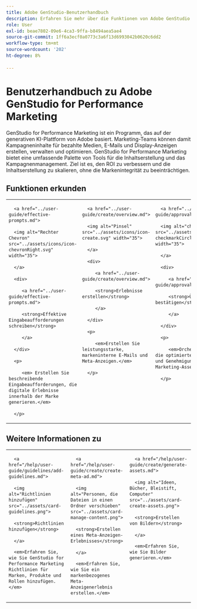 ```yaml
---
title: Adobe GenStudio-Benutzerhandbuch
description: Erfahren Sie mehr über die Funktionen von Adobe GenStudio for Performance Marketing. Erfahren Sie, wie Sie markeninterne Assets erstellen, Varianten generieren und Erlebnisse optimieren können.
role: User
exl-id: beae7802-09e6-4ca3-9ffa-b8494aea5ae4
source-git-commit: 1ff6a3ecf0a0773c3a6f13d6993042b0620c6dd2
workflow-type: tm+mt
source-wordcount: '202'
ht-degree: 8%

---
```


# Benutzerhandbuch zu Adobe GenStudio for Performance Marketing

GenStudio for Performance Marketing ist ein Programm, das auf der generativen KI-Plattform von Adobe basiert. Marketing-Teams können damit Kampagneninhalte für bezahlte Medien, E-Mails und Display-Anzeigen erstellen, verwalten und optimieren. GenStudio for Performance Marketing bietet eine umfassende Palette von Tools für die Inhaltserstellung und das Kampagnenmanagement. Ziel ist es, den ROI zu verbessern und die Inhaltserstellung zu skalieren, ohne die Markenintegrität zu beeinträchtigen.

## Funktionen erkunden

<table style="table-layout:fixed">

<tr style="border: 0;">

   <td valign="top">

      <a href="../user-guide/effective-prompts.md">

      <img alt="Rechter Chevron" src="../assets/icons/icon-chevronRight.svg" width="35">

      </a>

      <div>

         <a href="../user-guide/effective-prompts.md">

         <strong>Effektive Eingabeaufforderungen schreiben</strong>

         </a>

      </div>

      <p>

         <em> Erstellen Sie beschreibende Eingabeaufforderungen, die digitale Erlebnisse innerhalb der Marke generieren.</em>

      </p>

   </td>

   <td valign="top">

      <a href="../user-guide/create/overview.md">

      <img alt="Pinsel" src="../assets/icons/icon-create.svg" width="35">

      </a>

      <div>

         <a href="../user-guide/create/overview.md">

         <strong>Erlebnisse erstellen</strong>

         </a>

      </div>

      <p>

         <em>Erstellen Sie leistungsstarke, markeninterne E-Mails und Meta-Anzeigen.</em>

      </p>

   </td>

   <td valign="top">

      <a href="../user-guide/approvals/overview.md">

      <img alt="checkmark" src="../assets/icons/icon-checkmarkCircle.svg" width="35">

      </a>

      <div>

         <a href="../user-guide/approvals/overview.md">

         <strong>Überprüfen und bestätigen</strong>

         </a>

      </div>

      <p>

         <em>Orchestrieren Sie die optimierte Überprüfung und Genehmigung von Marketing-Assets.</em>

      </p>

   </td>

   <td valign="top">

      <a href="../user-guide/content/overview.md">

      <img alt="Gitter" src="../assets/icons/icon-images.svg" width="35">

      </a>

      <div>

         <a href="../user-guide/content/overview.md">

         <strong>Inhalt verwalten</strong>

         </a>

      </div>

      <p>

         <em>Suchen, Verwalten und Wiederverwenden von Inhalten unter Einhaltung der Markenrichtlinien.</em>

      </p>

   </td>

   <td valign="top">

      <a href="../user-guide/insights/overview.md">

      <img alt="Diagramm" src="../assets/icons/icon-dataAnalytics.svg" width="35">

      </a>

      <div>

         <a href="../user-guide/insights/overview.md">

         <strong>Einblicke anzeigen</strong>

         </a>

      </div>

      <p>

         <em>Analysieren der Inhaltseffektivität von Paid-Media-Kanälen.</em>

      </p>

   </td>

</tr>

</table>

## Weitere Informationen zu

<table style="table-layout:fixed">

<td valign="top">

   <div>

      <a href="/help/user-guide/guidelines/add-guidelines.md">

      <img alt="Richtlinien hinzufügen" src="../assets/card-guidelines.png">

      <strong>Richtlinien hinzufügen</strong>

      </a>

   </div>

   <p>

      <em>Erfahren Sie, wie Sie GenStudio for Performance Marketing Richtlinien für Marken, Produkte und Rollen hinzufügen.</em>

   </p>

</td>

<td valign="top">

   <div>

      <a href="/help/user-guide/create/create-meta-ad.md">

      <img alt="Personen, die Dateien in einen Ordner verschieben" src="../assets/card-manage-content.png">

      <strong>Erstellen eines Meta-Anzeigen-Erlebnisses</strong>

      </a>

   </div>

   <p>

      <em>Erfahren Sie, wie Sie ein markenbezogenes Meta-Anzeigenerlebnis erstellen.</em>

   </p>

</td>

<td valign="top">

   <div>

      <a href="/help/user-guide/create/generate-assets.md">

      <img alt="Ideen, Bücher, Bleistift, Computer" src="../assets/card-create-assets.png">

      <strong>Erstellen von Bildern</strong>

      </a>

   </div>

   <p>

      <em>Erfahren Sie, wie Sie Bilder generieren.</em>

   </p>

</td>

</table>
